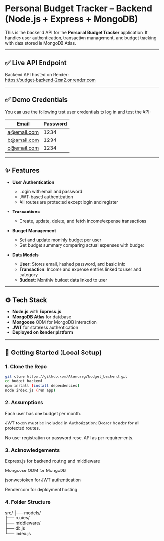 # Personal Budget Tracker – Backend (Node.js + Express + MongoDB)

This is the backend API for the **Personal Budget Tracker** application. It handles user authentication, transaction management, and budget tracking with data stored in MongoDB Atlas.

---

## ✅ Live API Endpoint

Backend API hosted on Render:  
https://budget-backend-2xm2.onrender.com

---

## ✅ Demo Credentials

You can use the following test user credentials to log in and test the API:

| Email              | Password  |
|--------------------|-----------|
| a@email.com     | 1234   |
| b@email.com| 1234   |
| c@email.com   | 1234 |

---

## ✨ Features

- **User Authentication**
  - Login with email and password
  - JWT-based authentication
  - All routes are protected except login and register

- **Transactions**
  - Create, update, delete, and fetch income/expense transactions

- **Budget Management**
  - Set and update monthly budget per user
  - Get budget summary comparing actual expenses with budget

- **Data Models**
  - **User**: Stores email, hashed password, and basic info
  - **Transaction**: Income and expense entries linked to user and category
  - **Budget**: Monthly budget data linked to user

---

## ⚙️ Tech Stack

- **Node.js** with **Express.js**
- **MongoDB Atlas** for database
- **Mongoose** ODM for MongoDB interaction
- **JWT** for stateless authentication
- **Deployed on Render platform**

---

## 🚀 Getting Started (Local Setup)

### 1. Clone the Repo
```bash
git clone https://github.com/Atanurag/budget_backend.git
cd budget_backend
npm install (install dependencies)
node index.js (run app)
```
### 2. Assumptions
Each user has one budget per month.

JWT token must be included in Authorization: Bearer <token> header for all protected routes.

No user registration or password reset API as per requirements.

### 3. Acknowledgements
Express.js for backend routing and middleware

Mongoose ODM for MongoDB

jsonwebtoken for JWT authentication

Render.com for deployment hosting

### 4. Folder Structure

src/
├── models/          
├── routes/          
├── middleware/      
├── db.js         
└── index.js        

